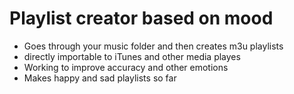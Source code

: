 # Playlist creator based on mood

- Goes through your music folder and then creates m3u playlists
- directly importable to iTunes and other media playes
- Working to improve accuracy and other emotions
- Makes happy and sad playlists so far